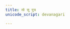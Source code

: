 ```yaml
---
title: त्वे सु पुत्र
unicode_script: devanagari

---
```



<div class="js_include" url="/vedAH_Rk/shAkalam/saMhitA/vishvAsa-prastutiH/08/092/14_tve_su.md"  newLevelForH1="5" includeTitle="false"> </div>  


<div class="js_include" url="/vedAH_Rk/shAkalam/saMhitA/vishvAsa-prastutiH/07/026/02_ukthaukthe_soma.md"  newLevelForH1="5" includeTitle="false"> </div>  
